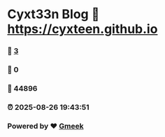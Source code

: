 # Cyxt33n Blog :link: https://cyxteen.github.io 
### :page_facing_up: [3](https://cyxteen.github.io/tag.html) 
### :speech_balloon: 0 
### :hibiscus: 44896 
### :alarm_clock: 2025-08-26 19:43:51 
### Powered by :heart: [Gmeek](https://github.com/Meekdai/Gmeek)
